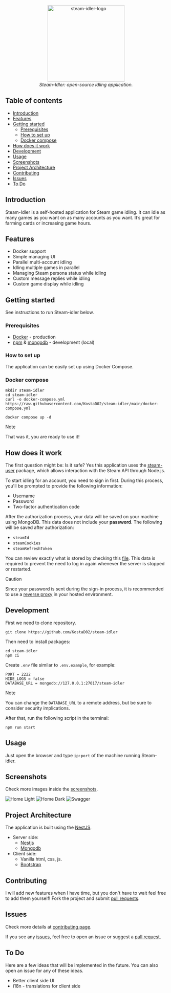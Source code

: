 <p align="center">
  <img src="https://raw.githubusercontent.com/KostaD02/steam-idler/refs/heads/main/steam-idler.png" alt="steam-idler-logo" width="240px" height="240px"/>
  <br>
  <em>Steam-Idler: open-source idling application.</em>
</p>

<h2>Table of contents</h2>

- [Introduction](#introduction)
- [Features](#features)
- [Getting started](#getting-started)
  - [Prerequisites](#prerequisites)
  - [How to set up](#how-to-set-up)
  - [Docker compose](#docker-compose)
- [How does it work](#how-does-it-work)
- [Development](#development)
- [Usage](#usage)
- [Screenshots](#screenshots)
- [Project Architecture](#project-architecture)
- [Contributing](#contributing)
- [Issues](#issues)
- [To Do](#to-do)

## Introduction

Steam-Idler is a self-hosted application for Steam game idling.
It can idle as many games as you want on as many accounts as you want.
It’s great for farming cards or increasing game hours.

## Features

- Docker support
- Simple managing UI
- Parallel multi-account idling
- Idling multiple games in parallel
- Managing Steam persona status while idling
- Custom message replies while idling
- Custom game display while idling

## Getting started

See instructions to run Steam-idler below.

### Prerequisites

- [Docker](https://www.docker.com/) - production
- [npm](https://www.npmjs.com/) & [mongodb](https://www.mongodb.com/docs/manual/installation/) - development (local)

### How to set up

The application can be easily set up using Docker Compose.

### Docker compose

```
mkdir steam-idler
cd steam-idler
curl -o docker-compose.yml https://raw.githubusercontent.com/KostaD02/steam-idler/main/docker-compose.yml
```

```
docker compose up -d
```

> [!NOTE]
> That was it, you are ready to use it!

## How does it work

The first question might be: Is it safe?
Yes this application uses the [steam-user](https://www.npmjs.com/package/steam-user) package, which allows interaction with the Steam API through Node.js.

To start idling for an account, you need to sign in first. During this process, you'll be prompted to provide the following information:

- Username
- Password
- Two-factor authentication code

After the authorization process, your data will be saved on your machine using MongoDB. This data does not include your **password**.
The following will be saved after authorization:

- `steamId`
- `steamCookies`
- `steamRefreshToken`

You can review exactly what is stored by checking this [file](https://github.com/KostaD02/steam-idler/blob/main/src/schemas/user.ts).
This data is required to prevent the need to log in again whenever the server is stopped or restarted.

> [!CAUTION]
> Since your password is sent during the sign-in process, it is recommended to use a [reverse proxy](https://en.wikipedia.org/wiki/Reverse_proxy) in your hosted environment.

## Development

First we need to clone repository.

```
git clone https://github.com/KostaD02/steam-idler
```

Then need to install packages:

```
cd steam-idler
npm ci
```

Create `.env` file similar to `.env.example`, for example:

```
PORT = 2222
HIDE_LOGS = false
DATABASE_URL = mongodb://127.0.0.1:27017/steam-idler
```

> [!NOTE]
> You can change the `DATABASE_URL` to a remote address, but be sure to consider security implications.

After that, run the following script in the terminal:

```
npm run start
```

## Usage

Just open the browser and type `ip:port` of the machine running Steam-idler.

## Screenshots

Check more images inside the [screenshots](https://github.com/KostaD02/steam-idler/tree/main/screenshots).

![Home Light](screenshots/base-light.png)
![Home Dark](screenshots/base-dark.png)
![Swagger](screenshots/swagger.png)

## Project Architecture

The application is built using the [NestJS](https://nestjs.com/).

- Server side:
  - [Nestjs](https://nestjs.com/)
  - [Mongodb](https://www.mongodb.com/)
- Client side:
  - Vanilla html, css, js.
  - [Bootstrap](https://getbootstrap.com/)

## Contributing

I will add new features when I have time, but you don't have to wait feel free to add them yourself! Fork the project and submit [pull requests](https://github.com/KostaD02/steam-idler/pulls).

## Issues

Check more details at [contributing page](https://github.com/KostaD02/steam-idler/blob/main/CONTRIBUTING.md).

If you see any [issues](https://github.com/KostaD02/steam-idler/issues), feel free to open an issue or suggest a [pull request](https://github.com/KostaD02/steam-idler/pulls).

## To Do

Here are a few ideas that will be implemented in the future.
You can also open an issue for any of these ideas.

- Better client side UI
- i18n - translations for client side
